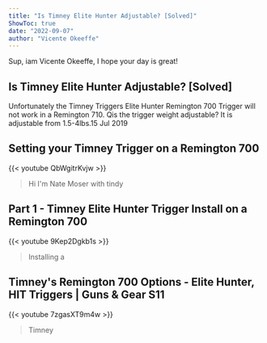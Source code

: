 ```yaml
---
title: "Is Timney Elite Hunter Adjustable? [Solved]"
ShowToc: true 
date: "2022-09-07"
author: "Vicente Okeeffe" 
---
```


Sup, iam Vicente Okeeffe, I hope your day is great!
## Is Timney Elite Hunter Adjustable? [Solved]
Unfortunately the Timney Triggers Elite Hunter Remington 700 Trigger will not work in a Remington 710. Qis the trigger weight adjustable? It is adjustable from 1.5-4lbs.15 Jul 2019

## Setting your Timney Trigger on a Remington 700
{{< youtube QbWgitrKvjw >}}
>Hi I'm Nate Moser with tindy 

## Part 1 - Timney Elite Hunter Trigger Install on a Remington 700
{{< youtube 9Kep2Dgkb1s >}}
>Installing a 

## Timney's Remington 700 Options - Elite Hunter, HIT Triggers | Guns & Gear S11
{{< youtube 7zgasXT9m4w >}}
>Timney

